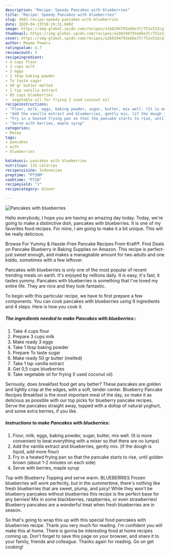 ```yaml
---
description: "Recipe: Speedy Pancakes with blueberries"
title: "Recipe: Speedy Pancakes with blueberries"
slug: 4681-recipe-speedy-pancakes-with-blueberries
date: 2020-04-13T10:19:31.840Z
image: https://img-global.cpcdn.com/recipes/a1b8294793a6be3f/751x532cq70/pancakes-with-blueberries-recipe-main-photo.jpg
thumbnail: https://img-global.cpcdn.com/recipes/a1b8294793a6be3f/751x532cq70/pancakes-with-blueberries-recipe-main-photo.jpg
cover: https://img-global.cpcdn.com/recipes/a1b8294793a6be3f/751x532cq70/pancakes-with-blueberries-recipe-main-photo.jpg
author: Mayme Powers
ratingvalue: 4.7
reviewcount: 5
recipeingredient:
- 4 cups flour
- 3 cups milk
- 3 eggs
- 1 tbsp baking powder
- To taste sugar
- 50 gr butter melted
- 1 tsp vanilla extract
- 05 cups blueberries
-  vegetable oil for frying I used coconut oil
recipeinstructions:
- "Flour, milk, eggs, baking powder, sugar, butter, mix well. (It is more convenient to beat everything with a mixer so that there are no lumps)"
- "Add the vanilla extract and blueberries, gently mix. (if the dough is liquid, add more flour)"
- "Fry in a heated frying pan so that the pancake starts to rise, until golden brown (about 1-2 minutes on each side)"
- "Serve with berries, maple syrup"
categories:
- Resep
tags:
- pancakes
- with
- blueberries

katakunci: pancakes with blueberries
nutrition: 115 calories
recipecuisine: Indonesian
preptime: "PT30M"
cooktime: "PT1H"
recipeyield: "1"
recipecategory: Dinner

---
```



![Pancakes with blueberries](https://img-global.cpcdn.com/recipes/a1b8294793a6be3f/751x532cq70/pancakes-with-blueberries-recipe-main-photo.jpg)

Hello everybody, I hope you are having an amazing day today. Today, we're going to make a distinctive dish, pancakes with blueberries. It is one of my favorites food recipes. For mine, I am going to make it a bit unique. This will be really delicious.

Browse For Yummy &amp; Hassle-Free Pancake Recipes From Kraft®. Find Deals on Pancake Blueberry in Baking Supplies on Amazon. This recipe is perfect-just sweet enough, and makes a manageable amount for two adults and one kiddo, sometimes with a few leftover.

Pancakes with blueberries is only one of the most popular of recent trending meals on earth. It's enjoyed by millions daily. It is easy, it's fast, it tastes yummy. Pancakes with blueberries is something that I've loved my entire life. They are nice and they look fantastic.


To begin with this particular recipe, we have to first prepare a few components. You can cook pancakes with blueberries using 9 ingredients and 4 steps. Here is how you cook it.

##### The ingredients needed to make Pancakes with blueberries::

1. Take 4 cups flour
1. Prepare 3 cups milk
1. Make ready 3 eggs
1. Take 1 tbsp baking powder
1. Prepare To taste sugar
1. Make ready 50 gr butter (melted)
1. Take 1 tsp vanilla extract
1. Get 0,5 cups blueberries
1. Take  vegetable oil for frying (I used coconut oil)


Seriously, does breakfast food get any better? These pancakes are golden and lightly crisp at the edges, with a soft, tender center. Blueberry Pancake Recipes Breakfast is the most important meal of the day, so make it as delicious as possible with our top picks for blueberry pancake recipes. Serve the pancakes straight away, topped with a dollop of natural yoghurt, and some extra berries, if you like. 

##### Instructions to make Pancakes with blueberries:

1. Flour, milk, eggs, baking powder, sugar, butter, mix well. (It is more convenient to beat everything with a mixer so that there are no lumps)
1. Add the vanilla extract and blueberries, gently mix.
(if the dough is liquid, add more flour)
1. Fry in a heated frying pan so that the pancake starts to rise, until golden brown (about 1-2 minutes on each side)
1. Serve with berries, maple syrup


Top with Blueberry Topping and serve warm. BLUEBERRIES Frozen blueberries will work perfectly, but in the summertime, there&#39;s nothing like fresh blueberries that are sweet, plump, and juicy! While they won&#39;t be blueberry pancakes without blueberries this recipe is the perfect base for any berries! Mix in some blackberries, raspberries, or even strawberries! Blueberry pancakes are a wonderful treat when fresh blueberries are in season. 

So that's going to wrap this up with this special food pancakes with blueberries recipe. Thank you very much for reading. I'm confident you will make this at home. There is gonna be interesting food at home recipes coming up. Don't forget to save this page on your browser, and share it to your family, friends and colleague. Thanks again for reading. Go on get cooking!
